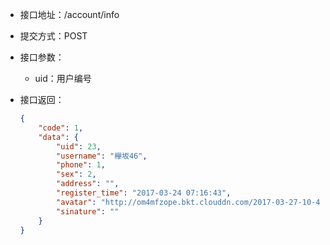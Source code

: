 * 接口地址：/account/info

* 提交方式：POST

* 接口参数：

  * uid：用户编号

* 接口返回：

  ```json
  {
      "code": 1,
      "data": {
          "uid": 23,
          "username": "欅坂46",
          "phone": 1,
          "sex": 2,
          "address": "",
          "register_time": "2017-03-24 07:16:43",
          "avatar": "http://om4mfzope.bkt.clouddn.com/2017-03-27-10-42-03829?imageView2/2/w/100",
          "sinature": ""
      }
  }
  ```




